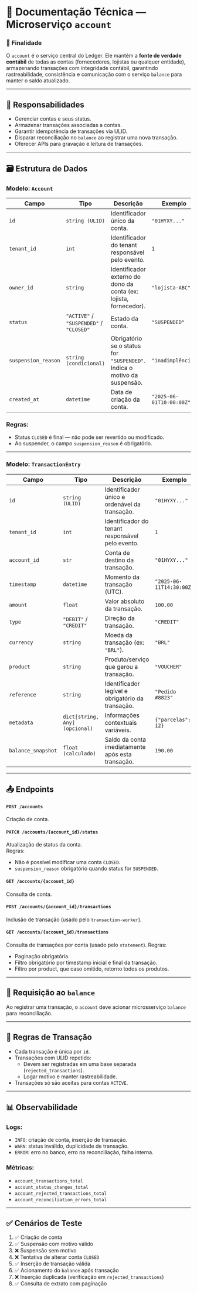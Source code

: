 # 📘 Documentação Técnica — Microserviço `account`

### 🧩 Finalidade

O `account` é o serviço central do Ledger. Ele mantém a **fonte de verdade contábil** de todas as contas (fornecedores, lojistas ou qualquer entidade), armazenando transações com integridade contábil, garantindo rastreabilidade, consistência e comunicação com o serviço `balance` para manter o saldo atualizado.

---

## 🔁 Responsabilidades

- Gerenciar contas e seus status.
- Armazenar transações associadas a contas.
- Garantir idempotência de transações via ULID.
- Disparar reconciliação no `balance` ao registrar uma nova transação.
- Oferecer APIs para gravação e leitura de transações.

---

## 🗃️ Estrutura de Dados

### Modelo: `Account`

| Campo              | Tipo                                    | Descrição                                                                   | Exemplo             |
|--------------------|-----------------------------------------|--------------------------------------------------------------------------------------|--------------------------|
| `id`               | `string (ULID)`                         | Identificador único da conta.                                                        | `"01HYXY..."`             |
| `tenant_id`        | `int`                                   | Identificador do tenant responsável pelo evento.                                 | `1`             |
| `owner_id`         | `string`                                | Identificador externo do dono da conta (ex: lojista, fornecedor).                   | `"lojista-ABC"`          |
| `status`           | `"ACTIVE"` / `"SUSPENDED"` / `"CLOSED"` | Estado da conta.                                                                     | `"SUSPENDED"`            |
| `suspension_reason`| `string (condicional)`                  | Obrigatório se o status for `"SUSPENDED"`. Indica o motivo da suspensão. | `"inadimplência"`        |
| `created_at`       | `datetime`                              | Data de criação da conta.                                                            | `"2025-06-01T10:00:00Z"` |

### Regras:
- Status `CLOSED` é final — não pode ser revertido ou modificado.
- Ao suspender, o campo `suspension_reason` é obrigatório.

---

### Modelo: `TransactionEntry`

| Campo             | Tipo                           | Descrição                                         | Exemplo                 |
|-------------------|--------------------------------|---------------------------------------------------|-------------------------|
| `id`              | `string (ULID)`                | Identificador único e ordenável da transação.    | `"01HYXY..."`           |
| `tenant_id`       | `int`                          | Identificador do tenant responsável pelo evento. | `1`                     |
| `account_id`      | `str`                          | Conta de destino da transação.                    | `"01HYXY..."`           |
| `timestamp`       | `datetime`                     | Momento da transação (UTC).                       | `"2025-06-11T14:30:00Z"`|
| `amount`          | `float`                        | Valor absoluto da transação.                      | `100.00`                |
| `type`            | `"DEBIT"` / `"CREDIT"`         | Direção da transação.                             | `"CREDIT"`              |
| `currency`        | `string`                       | Moeda da transação (ex: `"BRL"`).                 | `"BRL"`                 |
| `product`         | `string`                       | Produto/serviço que gerou a transação.            | `"VOUCHER"`             |
| `reference`       | `string`                       | Identificador legível e obrigatório da transação. | `"Pedido #8823"`        |
| `metadata`        | `dict[string, Any] (opcional)` | Informações contextuais variáveis.                | `{"parcelas": 12}`      |
| `balance_snapshot`| `float (calculado)`            | Saldo da conta imediatamente após esta transação. | `190.00`                |

---

## 📤 Endpoints

#### `POST /accounts`
Criação de conta.

#### `PATCH /accounts/{account_id}/status`
Atualização de status da conta.  
Regras:
- Não é possível modificar uma conta `CLOSED`.
- `suspension_reason` obrigatório quando status for `SUSPENDED`.

#### `GET /accounts/{account_id}`
Consulta de conta.

#### `POST /accounts/{account_id}/transactions`
Inclusão de transação (usado pelo `transaction-worker`).

#### `GET /accounts/{account_id}/transactions`
Consulta de transações por conta (usado pelo `statement`).
Regras:
- Paginação obrigatória.
- Filtro obrigatório por timestamp inicial e final da transação.
- Filtro por product, que caso omitido, retorno todos os produtos.

---

## 🔁 Requisição ao `balance`

Ao registrar uma transação, o `account` deve acionar microsserviço 
`balance` para reconciliação.

---

## 🧠 Regras de Transação

- Cada transação é única por `id`.
- Transações com ULID repetido:
  - Devem ser registradas em uma base separada (`rejected_transactions`).
  - Logar motivo e manter rastreabilidade.
- Transações só são aceitas para contas `ACTIVE`.

---

## 📊 Observabilidade

### Logs:
- `INFO`: criação de conta, inserção de transação.
- `WARN`: status inválido, duplicidade de transação.
- `ERROR`: erro no banco, erro na reconciliação, falha interna.

### Métricas:
- `account_transactions_total`
- `account_status_changes_total`
- `account_rejected_transactions_total`
- `account_reconciliation_errors_total`

---

## ✅ Cenários de Teste

1. ✅ Criação de conta
2. ✅ Suspensão com motivo válido
3. ❌ Suspensão sem motivo
4. ❌ Tentativa de alterar conta `CLOSED`
5. ✅ Inserção de transação válida
6. ✅ Acionamento do `balance` após transação
7. ❌ Inserção duplicada (verificação em `rejected_transactions`)
8. ✅ Consulta de extrato com paginação